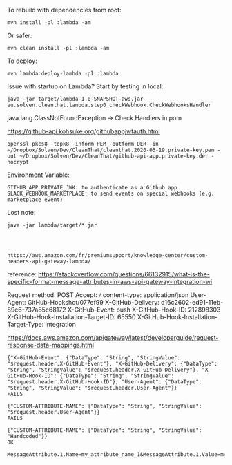To rebuild with dependencies from root:

    mvn install -pl :lambda -am
	
Or safer:
	
    mvn clean install -pl :lambda -am

To deploy:

    mvn lambda:deploy-lambda -pl :lambda
    
Issue with startup on Lambda? Start by testing in local:

    java -jar target/lambda-1.0-SNAPSHOT-aws.jar eu.solven.cleanthat.lambda.step0_checkWebhook.CheckWebhooksHandler

java.lang.ClassNotFoundException
-> Check Handlers in pom

https://github-api.kohsuke.org/githubappjwtauth.html
    
    openssl pkcs8 -topk8 -inform PEM -outform DER -in ~/Dropbox/Solven/Dev/CleanThat/cleanthat.2020-05-19.private-key.pem -out ~/Dropbox/Solven/Dev/CleanThat/github-api-app.private-key.der -nocrypt

Environment Variable:

    GITHUB_APP_PRIVATE_JWK: to authenticate as a Github app
    SLACK_WEBHOOK_MARKETPLACE: to send events on special webhooks (e.g. marketplace event)


Lost note:

    java -jar lambda/target/*.jar
    
    
    
    
    https://aws.amazon.com/fr/premiumsupport/knowledge-center/custom-headers-api-gateway-lambda/
    
    
reference: https://stackoverflow.com/questions/66132915/what-is-the-specific-format-message-attributes-in-aws-api-gateway-integration-wi

Request method: POST
Accept: */*
content-type: application/json
User-Agent: GitHub-Hookshot/077ef99
X-GitHub-Delivery: d16c2602-ed91-11eb-89c6-737a85c68172
X-GitHub-Event: push
X-GitHub-Hook-ID: 212898303
X-GitHub-Hook-Installation-Target-ID: 65550
X-GitHub-Hook-Installation-Target-Type: integration

https://docs.aws.amazon.com/apigateway/latest/developerguide/request-response-data-mappings.html


    {"X-GitHub-Event": {"DataType": "String", "StringValue": "$request.header.X-GitHub-Event"}, "X-GitHub-Delivery": {"DataType": "String", "StringValue": "$request.header.X-GitHub-Delivery"}, "X-GitHub-Hook-ID": {"DataType": "String", "StringValue": "$request.header.X-GitHub-Hook-ID"}, "User-Agent": {"DataType": "String", "StringValue": "$request.header.User-Agent"}}
    FAILS
    
    {"CUSTOM-ATTRIBUTE-NAME": {"DataType": "String", "StringValue": "$request.header.User-Agent"}}
    FAILS
    
    {"CUSTOM-ATTRIBUTE-NAME": {"DataType": "String", "StringValue": "Hardcoded"}}
    OK
    
    MessageAttribute.1.Name=my_attribute_name_1&MessageAttribute.1.Value=my_attribute_value_1&MessageAttribute.1.Type=String